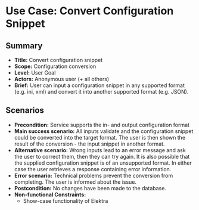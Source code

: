 # Use Case: Convert Configuration Snippet

## Summary

- **Title:** Convert configuration snippet
- **Scope:** Configuration conversion
- **Level:** User Goal
- **Actors:** Anonymous user (+ all others)
- **Brief:** User can input a configuration snippet in any supported format (e.g. ini, xml) and convert it into another supported format (e.g. JSON).

## Scenarios

- **Precondition:** Service supports the in- and output configuration format
- **Main success scenario:** All inputs validate and the configuration snippet could be converted into the target format. The user is then shown the result of the conversion - the input snippet in another format.
- **Alternative scenario:** Wrong inputs lead to an error message and ask the user to correct them, then they can try again. It is also possible that the supplied configuration snippet is of an unsupported format. In either case the user retrieves a response containing error information.
- **Error scenario:** Technical problems prevent the conversion from completing. The user is informed about the issue.
- **Postcondition:** No changes have been made to the database.
- **Non-functional Constraints:**
  - Show-case functionality of Elektra
